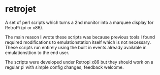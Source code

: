 # retrojet

A set of perl scripts which turns a 2nd monitor into a marquee display for RetroPi (pi or x86).

The main reason I wrote these scripts was because previous tools I found required modifications to emulationstation itself which is not necessary. These scripts run entirely using the built in events already available in emulationsttion to the end user.

The scripts were developed under Retropi x86 but they should work on a regular pi with simple config changes, feedback welcome.
